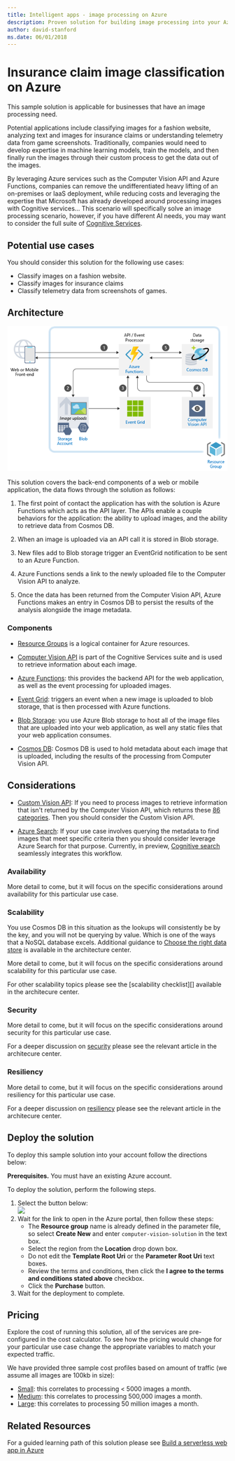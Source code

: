 ```yaml
---
title: Intelligent apps - image processing on Azure
description: Proven solution for building image processing into your Azure applications.
author: david-stanford
ms.date: 06/01/2018
---
```

# Insurance claim image classification on Azure

This sample solution is applicable for businesses that have an image processing need.

Potential applications include classifying images for a fashion website, analyzing text and images for insurance claims or understanding telemetry data from game screenshots. Traditionally, companies would need to develop expertise in machine learning models, train the models, and then finally run the images through their custom process to get the data out of the images.

By leveraging Azure services such as the Computer Vision API and Azure Functions, companies can remove the undifferentiated heavy lifting of an on-premises or IaaS deployment, while reducing costs and leveraging the expertise that Microsoft has already developed around processing images with Cognitive services… This scenario will specifically solve an image processing scenario, however, if you have different AI needs, you may want to consider the full suite of [Cognitive Services][cognitive-docs].

## Potential use cases

You should consider this solution for the following use cases:

* Classify images on a fashion website.
* Classify images for insurance claims
* Classify telemetry data from screenshots of games.

## Architecture

![Intelligent apps architecture - computer vision][architecture-computer-vision]

This solution covers the back-end components of a web or mobile application, the data flows through the solution as follows:

1. The first point of contact the application has with the solution is Azure Functions which acts as the API layer. The APIs enable a couple behaviors for the application: the ability to upload images, and the ability to retrieve data from Cosmos DB.

2. When an image is uploaded via an API call it is stored in Blob storage.

3. New files add to Blob storage trigger an EventGrid notification to be sent to an Azure Function.

4. Azure Functions sends a link to the newly uploaded file to the Computer Vision API to analyze.

5. Once the data has been returned from the Computer Vision API, Azure Functions makes an entry in Cosmos DB to persist the results of the analysis alongside the image metadata.

### Components

* [Resource Groups][resource-groups] is a logical container for Azure resources.

* [Computer Vision API][computer-vision-docs] is part of the Cognitive Services suite and is used to retrieve information about each image.

* [Azure Functions][functions-docs]: this provides the backend API for the web application, as well as the event processing for uploaded images.

* [Event Grid][eventgrid-docs]: triggers an event when a new image is uploaded to blob storage, that is then processed with Azure functions.

* [Blob Storage][storage-docs]: you use Azure Blob storage to host all of the image files that are uploaded into your web application, as well any static files that your web application consumes.

* [Cosmos DB][cosmos-docs]: Cosmos DB is used to hold metadata about each image that is uploaded, including the results of the processing from Computer Vision API.

## Considerations

* [Custom Vision API][custom-vision-docs]: If you need to process images to retrieve information that isn't returned by the Computer Vision API, which returns these [86 categories][cv-categories]. Then you should consider the Custom Vision API.

* [Azure Search][azure-search-docs]: If your use case involves querying the metadata to find images that meet specific criteria then you should consider leverage Azure Search for that purpose.  Currently, in preview, [Cognitive search][cognitive-search] seamlessly integrates this workflow.

### Availability

More detail to come, but it will focus on the specific considerations around availability for this particular use case.

### Scalability

You use Cosmos DB in this situation as the lookups will consistently be by the key, and you will not be querying by value.  Which is one of the ways that a NoSQL database excels. Additional guidance to [Choose the right data store](../../guide/technology-choices/data-store-overview.md) is available in the architecture center.

More detail to come, but it will focus on the specific considerations around scalability for this particular use case.

For other scalability topics please see the  [scalability checklist][] available in the architecure center.

### Security

More detail to come, but it will focus on the specific considerations around security for this particular use case.

For a deeper discussion on [security][] please see the relevant article in the architecure center.

### Resiliency

More detail to come, but it will focus on the specific considerations around resiliency for this particular use case.

For a deeper discussion on [resiliency][] please see the relevant article in the architecure center.

## Deploy the solution

To deploy this sample solution into your account follow the directions below:

**Prerequisites.** You must have an existing Azure account.

To deploy the solution, perform the following steps.
1. Select the button below:<br><a href="https://portal.azure.com/#create/Microsoft.Template/uri/https%3A%2F%2Fraw.githubusercontent.com%2Fmspnp%2Fsolution-architectures%2Fmaster%2Fai%2Fintelligent-apps-image-processing.json" target="_blank"><img src="http://azuredeploy.net/deploybutton.png"/></a>
2. Wait for the link to open in the Azure portal, then follow these steps:
   * The **Resource group** name is already defined in the parameter file, so select **Create New** and enter `computer-vision-solution` in the text box.
   * Select the region from the **Location** drop down box.
   * Do not edit the **Template Root Uri** or the **Parameter Root Uri** text boxes.
   * Review the terms and conditions, then click the **I agree to the terms and conditions stated above** checkbox.
   * Click the **Purchase** button.
3. Wait for the deployment to complete.

## Pricing

Explore the cost of running this solution, all of the services are pre-configured in the cost calculator.  To see how the pricing would change for your particular use case change the appropriate variables to match your expected traffic.

We have provided three sample cost profiles based on amount of traffic (we assume all images are 100kb in size):

* [Small][pricing]: this correlates to processing &lt; 5000 images a month.
* [Medium][medium-pricing]: this correlates to processing 500,000 images a month.
* [Large][large-pricing]: this correlates to processing 50 million images a month.

## Related Resources

For a guided learning path of this solution please see [Build a serverless web app in Azure][serverless]

<!-- links -->
[pricing]: https://azure.com/e/f9b59d238b43423683db73f4a31dc380
[medium-pricing]: https://azure.com/e/7c7fc474db344b87aae93bc29ae27108
[large-pricing]: https://azure.com/e/cbadbca30f8640d6a061f8457a74ba7d
[functions-docs]: https://docs.microsoft.com/en-us/azure/azure-functions/
[computer-vision-docs]: https://docs.microsoft.com/en-us/azure/cognitive-services/computer-vision/home
[storage-docs]: https://docs.microsoft.com/en-us/azure/storage/
[azure-search-docs]: https://docs.microsoft.com/en-us/azure/search/
[cognitive-search]: https://docs.microsoft.com/en-us/azure/search/cognitive-search-concept-intro
[architecture-computer-vision]: ./media/architecture-computer-vision.png
[serverless]: https://docs.microsoft.com/en-us/learn/build-serverless-app/index
[cosmos-docs]: https://docs.microsoft.com/en-us/azure/cosmos-db/
[eventgrid-docs]: https://docs.microsoft.com/en-us/azure/event-grid/
[resource-groups]: https://docs.microsoft.com/en-us/azure/azure-resource-manager/resource-group-overview
[cognitive-docs]: https://docs.microsoft.com/en-us/azure/#pivot=products&panel=ai
[custom-vision-docs]: https://docs.microsoft.com/en-us/azure/cognitive-services/Custom-Vision-Service/home
[cv-categories]: https://docs.microsoft.com/en-us/azure/cognitive-services/computer-vision/home#the-86-category-concept
[resiliency]: https://docs.microsoft.com/en-us/azure/architecture/resiliency/
[security]: https://docs.microsoft.com/en-us/azure/architecture/patterns/category/security
[scalability]: https://docs.microsoft.com/en-us/azure/architecture/checklist/scalability
